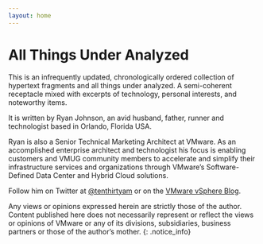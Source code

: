 ```yaml
---
layout: home
---
```


# All Things Under Analyzed

This is an infrequently updated, chronologically ordered collection of hypertext fragments and all things under analyzed. A semi-coherent receptacle mixed with excerpts of technology, personal interests, and noteworthy items.

It is written by Ryan Johnson, an avid husband, father, runner and technologist based in Orlando, Florida USA.

Ryan is also a Senior Technical Marketing Architect at VMware. As an accomplished enterprise architect and technologist his focus is enabling customers and VMUG community members to accelerate and simplify their infrastructure services and organizations through VMware’s Software-Defined Data Center and Hybrid Cloud solutions.

Follow him on Twitter at <a href="http://twitter.com/tenthirtyam" title="@tenthirtyam" >@tenthirtyam</a> or on the <a href="http://blogs.vmware.com/vsphere/author/ryan_johnson/" title="VMware vSphere Blog">VMware vSphere Blog</a>.

Any views or opinions expressed herein are strictly those of the author. Content published here does not necessarily represent or reflect the views or opinions of VMware or any of its divisions, subsidiaries, business partners or those of the author’s mother. {: .notice_info}
